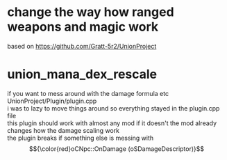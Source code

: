 # change the way how ranged weapons and magic work

based on https://github.com/Gratt-5r2/UnionProject

# union_mana_dex_rescale</br>
if you want to mess around with the damage formula etc</br>
UnionProject/Plugin/plugin.cpp </br>
i was to lazy to move things around so everything stayed in the plugin.cpp file </br>
this plugin should work with almost any mod if it doesn't the mod already changes how the damage scaling work</br>
the plugin breaks if something else is messing with 
$${\color{red}oCNpc::OnDamage (oSDamageDescriptor)}$$
